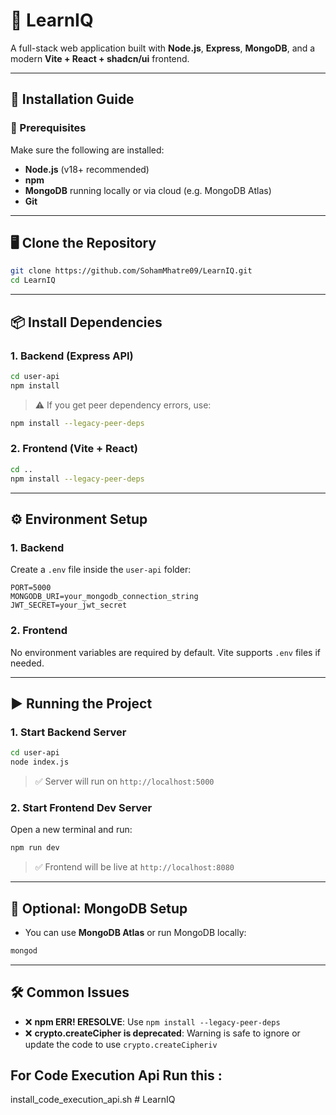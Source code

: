 # 🌱 LearnIQ

A full-stack web application built with **Node.js**, **Express**, **MongoDB**, and a modern **Vite + React + shadcn/ui** frontend.

---

## 🚀 Installation Guide

### 🧰 Prerequisites

Make sure the following are installed:

* **Node.js** (v18+ recommended)
* **npm**
* **MongoDB** running locally or via cloud (e.g. MongoDB Atlas)
* **Git**

---

## 🖥️ Clone the Repository

```bash
git clone https://github.com/SohamMhatre09/LearnIQ.git
cd LearnIQ
```

---

## 📦 Install Dependencies

### 1. Backend (Express API)

```bash
cd user-api
npm install
```

> ⚠️ If you get peer dependency errors, use:

```bash
npm install --legacy-peer-deps
```

### 2. Frontend (Vite + React)

```bash
cd ..
npm install --legacy-peer-deps
```

---

## ⚙️ Environment Setup

### 1. Backend

Create a `.env` file inside the `user-api` folder:

```env
PORT=5000
MONGODB_URI=your_mongodb_connection_string
JWT_SECRET=your_jwt_secret
```

### 2. Frontend

No environment variables are required by default. Vite supports `.env` files if needed.

---

## ▶️ Running the Project

### 1. Start Backend Server

```bash
cd user-api
node index.js
```

> ✅ Server will run on `http://localhost:5000`

### 2. Start Frontend Dev Server

Open a new terminal and run:

```bash
npm run dev
```

> ✅ Frontend will be live at `http://localhost:8080`

---

## 🧪 Optional: MongoDB Setup

* You can use **MongoDB Atlas** or run MongoDB locally:

```bash
mongod
```

---

## 🛠 Common Issues

* ❌ **npm ERR! ERESOLVE**: Use `npm install --legacy-peer-deps`
* ❌ **crypto.createCipher is deprecated**: Warning is safe to ignore or update the code to use `crypto.createCipheriv`

## For Code Execution Api Run this :
install_code_execution_api.sh # LearnIQ
